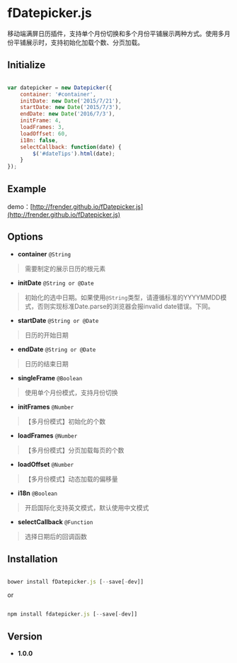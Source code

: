 # fDatepicker.js

移动端满屏日历插件，支持单个月份切换和多个月份平铺展示两种方式。使用多月份平铺展示时，支持初始化加载个数、分页加载。

## Initialize

```javascript

var datepicker = new Datepicker({
    container: '#container',
    initDate: new Date('2015/7/21'),
    startDate: new Date('2015/7/3'),
    endDate: new Date('2016/7/3'),
    initFrame: 4,
    loadFrames: 3,
    loadOffset: 60,
    i18n: false,
    selectCallback: function(date) {
        $('#dateTips').html(date);
    }
});

```

## Example

demo：[http://frender.github.io/fDatepicker.js](http://frender.github.io/fDatepicker.js)

## Options

- **container** `@String`
> 需要制定的展示日历的根元素

- **initDate** `@String or @Date`
> 初始化的选中日期。如果使用`@String`类型，请遵循标准的YYYYMMDD模式，否则实现标准Date.parse的浏览器会报invalid date错误。下同。

- **startDate** `@String or @Date`
> 日历的开始日期

- **endDate** `@String or @Date`
> 日历的结束日期

- **singleFrame** `@Boolean`
> 使用单个月份模式，支持月份切换

- **initFrames** `@Number`
> 【多月份模式】初始化的个数

- **loadFrames** `@Number`
> 【多月份模式】分页加载每页的个数

- **loadOffset** `@Number`
> 【多月份模式】动态加载的偏移量

- **i18n** `@Boolean`
> 开启国际化支持英文模式，默认使用中文模式

- **selectCallback** `@Function`
> 选择日期后的回调函数

## Installation

```javascript

bower install fDatepicker.js [--save[-dev]]

```
or

```javascript

npm install fdatepicker.js [--save[-dev]]

```

## Version

- **1.0.0**

